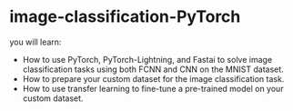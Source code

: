 # image-classification-PyTorch
you will learn:
  * How to use PyTorch, PyTorch-Lightning, and Fastai to solve image classification tasks using both FCNN and CNN on the MNIST dataset.
  * How to prepare your custom dataset for the image classification task.
  * How to use transfer learning to fine-tune a pre-trained model on your custom dataset.
